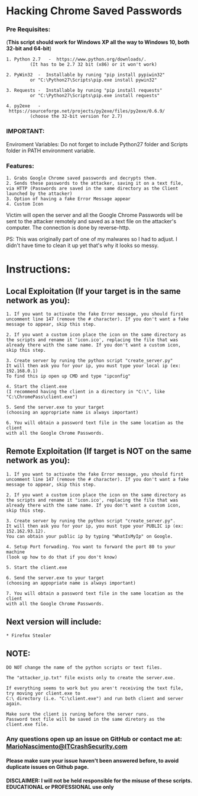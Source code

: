 # Hacking Chrome Saved Passwords

### Pre Requisites:

(**This script should work for Windows XP all the way to Windows 10, both 32-bit and 64-bit**)

	1. Python 2.7	-  https://www.python.org/downloads/. 
			 (It has to be 2.7 32 bit (x86) or it won't work)
			 
	2. PyWin32	-  Installable by runing "pip install pypiwin32"
			 or "C:\Python27\Scripts\pip.exe install pywin32"
			 
	3. Requests	-  Installable by runing "pip install requests" 
			 or "C:\Python27\Scripts\pip.exe install requests"
			 
	4. py2exe 	-  https://sourceforge.net/projects/py2exe/files/py2exe/0.6.9/ 
			 (choose the 32-bit version for 2.7)
			 
### **IMPORTANT**: 
Enviroment Variables: Do not forget to include Python27 folder and Scripts folder in PATH environment variable. 


### Features:

	
	1. Grabs Google Chrome saved passwords and decrypts them.
	2. Sends these passwords to the attacker, saving it on a text file, 
	via HTTP (Passwords are saved in the same directory as the Client launched by the attacker)
	3. Option of having a fake Error Message appear
	4. Custom Icon

Victim will open the server and all the Google Chrome Passwords will be sent to the attacker remotely and saved as a text file on the attacker's computer. The connection is done by reverse-http.

PS: This was originally part of one of my malwares so I had to adjust. I didn't have time to clean it up yet that's why it looks so messy.


# Instructions:


## Local Exploitation (If your target is in the same network as you):
	

	1. If you want to activate the fake Error message, you should first uncomment line 147 (remove the # character). If you don't want a fake message to appear, skip this step.
	
	2. If you want a custom icon place the icon on the same directory as the scripts and rename it "icon.ico', replacing the file that was already there with the same name. If you don't want a custom icon, skip this step.
	
	3. Create server by runing the python script "create_server.py"
	It will then ask you for your ip, you must type your local ip (ex: 192.168.0.1)
	To find this ip open up CMD and type "ipconfig"
	
	4. Start the client.exe 
	(I recommend having the client in a directory in "C:\", like "C:\ChromePass\client.exe")
	
	5. Send the server.exe to your target 
	(choosing an appropriate name is always important)
	
	6. You will obtain a password text file in the same location as the client 
	with all the Google Chrome Passwords.

## Remote Exploitation (If target is NOT on the same network as you):

	1. If you want to activate the fake Error message, you should first uncomment line 147 (remove the # character). If you don't want a fake message to appear, skip this step.
	
	2. If you want a custom icon place the icon on the same directory as the scripts and rename it "icon.ico', replacing the file that was already there with the same name. If you don't want a custom icon, skip this step.	
	
	3. Create server by runing the python script "create_server.py". 
	It will then ask you for your ip, you must type your PUBLIC ip (ex: 152.162.93.12). 
	You can obtain your public ip by typing "WhatIsMyIp" on Google.
	
	4. Setup Port forwading. You want to forward the port 80 to your machine 
	(look up how to do that if you don't know)
	
	5. Start the client.exe
	
	6. Send the server.exe to your target 
	(choosing an appopriate name is always important)
	
	7. You will obtain a password text file in the same location as the client 
	with all the Google Chrome Passwords.


## Next version will include:
	* Firefox Stealer
	
## NOTE:
	DO NOT change the name of the python scripts or text files. 
	  
	The "attacker_ip.txt" file exists only to create the server.exe. 
	  
	If everything seems to work but you aren't receiving the text file, try moving yor client.exe to 
	C:\ directory (i.e. "C:\client.exe") and run both client and server again.  
	  
	Make sure the client is runing before the server runs. 
	Password text file will be saved in the same diretory as the client.exe file.
	

### Any questions open up an issue on GitHub or contact me at: MarioNascimento@ITCrashSecurity.com
#### Please make sure your issue haven't been answered before, to avoid duplicate issues on Github page.


#### DISCLAIMER: I will not be held responsible for the misuse of these scripts. EDUCATIONAL or PROFESSIONAL use only
